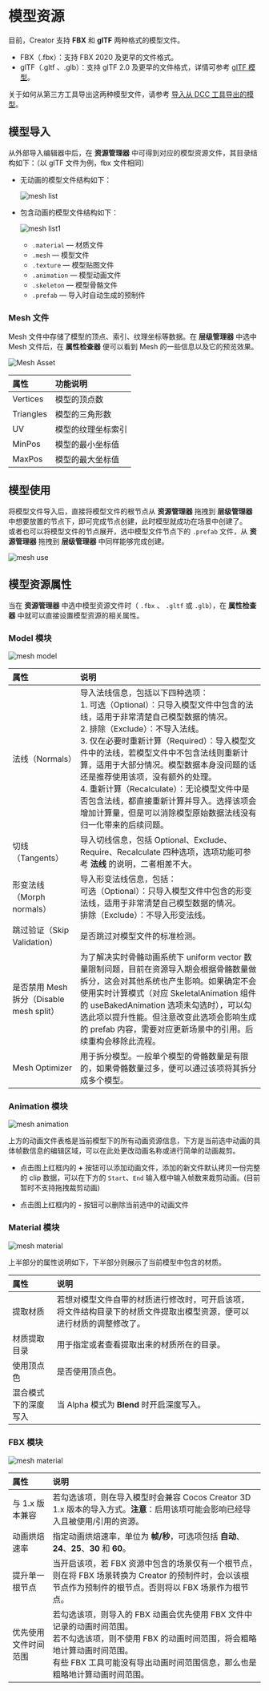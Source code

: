 # 模型资源

目前，Creator 支持 **FBX** 和 **glTF** 两种格式的模型文件。

- FBX（.fbx）：支持 FBX 2020 及更早的文件格式。
- glTF（.gltf 、.glb）：支持 glTF 2.0 及更早的文件格式，详情可参考 [glTF 模型](./glTF.md)。

关于如何从第三方工具导出这两种模型文件，请参考 [导入从 DCC 工具导出的模型](./dcc-export-mesh.md)。

## 模型导入

从外部导入编辑器中后，在 **资源管理器** 中可得到对应的模型资源文件，其目录结构如下：（以 glTF 文件为例，fbx 文件相同）

- 无动画的模型文件结构如下：

    ![mesh list](mesh/mesh_list.png)

- 包含动画的模型文件结构如下：

    ![mesh list1](mesh/mesh_list_1.png)

    - `.material` — 材质文件
    - `.mesh` — 模型文件
    - `.texture` — 模型贴图文件
    - `.animation` — 模型动画文件
    - `.skeleton` — 模型骨骼文件
    - `.prefab` — 导入时自动生成的预制件

### Mesh 文件

Mesh 文件中存储了模型的顶点、索引、纹理坐标等数据。在 **层级管理器** 中选中 Mesh 文件后，在 **属性检查器** 便可以看到 Mesh 的一些信息以及它的预览效果。

![Mesh Asset](mesh/mesh-asset-preview.png)

| 属性 | 功能说明 |
| :-- | :-- |
| Vertices | 模型的顶点数 |
| Triangles | 模型的三角形数 |
| UV | 模型的纹理坐标索引 |
| MinPos | 模型的最小坐标值 |
| MaxPos | 模型的最大坐标值 |

## 模型使用

将模型文件导入后，直接将模型文件的根节点从 **资源管理器** 拖拽到 **层级管理器** 中想要放置的节点下，即可完成节点创建，此时模型就成功在场景中创建了。<br>
或者也可以将模型文件的节点展开，选中模型文件节点下的 `.prefab` 文件，从 **资源管理器** 拖拽到 **层级管理器** 中同样能够完成创建。

![mesh use](mesh/mesh_use.gif)

## 模型资源属性

当在 **资源管理器** 中选中模型资源文件时（ `.fbx` 、 `.gltf` 或 `.glb`），在 **属性检查器** 中就可以直接设置模型资源的相关属性。

### Model 模块

![mesh model](mesh/mesh_model.png)

| 属性 | 说明 |
| :--- | :--- |
| 法线（Normals） | 导入法线信息，包括以下四种选项：<br>1. 可选（Optional）：只导入模型文件中包含的法线，适用于非常清楚自己模型数据的情况。<br>2. 排除（Exclude）：不导入法线。<br>3. 仅在必要时重新计算（Required）：导入模型文件中的法线，若模型文件中不包含法线则重新计算，适用于大部分情况。模型数据本身没问题的话还是推荐使用该项，没有额外的处理。<br>4. 重新计算（Recalculate）：无论模型文件中是否包含法线，都直接重新计算并导入。选择该项会增加计算量，但是可以消除模型原始数据法线没有归一化带来的后续问题。 |
| 切线（Tangents） | 导入切线信息，包括 Optional、Exclude、Require、Recalculate 四种选项，选项功能可参考 **法线** 的说明，二者相差不大。 |
| 形变法线（Morph normals） | 导入形变法线信息，包括：<br>可选（Optional）：只导入模型文件中包含的形变法线，适用于非常清楚自己模型数据的情况。<br>排除（Exclude）：不导入形变法线。 |
| 跳过验证（Skip Validation）| 是否跳过对模型文件的标准检测。 |
| 是否禁用 Mesh 拆分（Disable mesh split） | 为了解决实时骨骼动画系统下 uniform vector 数量限制问题，目前在资源导入期会根据骨骼数量做拆分，这会对其他系统也产生影响。如果确定不会使用实时计算模式（对应 SkeletalAnimation 组件的 useBakedAnimation 选项未勾选时），可以勾选此项以提升性能。但注意改变此选项会影响生成的 prefab 内容，需要对应更新场景中的引用。后续重构会移除此流程。 |
| Mesh Optimizer | 用于拆分模型。一般单个模型的骨骼数量是有限的，如果骨骼数量过多，便可以通过该项将其拆分成多个模型。|

### Animation 模块

![mesh animation](mesh/mesh_animation.png)

上方的动画文件表格是当前模型下的所有动画资源信息，下方是当前选中动画的具体帧数信息的编辑区域，可以在此处更改动画名称或进行简单的动画裁剪。

- 点击图上红框内的 **+** 按钮可以添加动画文件，添加的新文件默认拷贝一份完整的 clip 数据，可以在下方的 `Start`、`End` 输入框中输入帧数来裁剪动画。(目前暂时不支持拖拽裁剪动画)

- 点击图上红框内的 **-** 按钮可以删除当前选中的动画文件

### Material 模块

![mesh material](mesh/mesh_material.png)

上半部分的属性说明如下，下半部分则展示了当前模型中包含的材质。

| 属性  | 说明 |
| :--- | :--- |
| 提取材质     | 若想对模型文件自带的材质进行修改时，可开启该项，将文件结构目录下的材质文件提取出模型资源，便可以进行材质的调整修改了。 |
| 材质提取目录  | 用于指定或者查看提取出来的材质所在的目录。 |
| 使用顶点色   | 是否使用顶点色。 |
| 混合模式下的深度写入 | 当 Alpha 模式为 **Blend** 时开启深度写入。 |

### FBX 模块

![mesh material](mesh/mesh_fbx.png)

| 属性  | 说明 |
| :--- | :--- |
| 与 1.x 版本兼容  | 若勾选该项，则在导入模型时会兼容 Cocos Creator 3D 1.x 版本的导入方式。**注意**：启用该项可能会影响已经导入且被使用/引用的资源。 |
| 动画烘焙速率     | 指定动画烘焙速率，单位为 **帧/秒**，可选项包括 **自动**、**24**、**25**、**30** 和 **60**。 |
| 提升单一根节点   | 当开启该项，若 FBX 资源中包含的场景仅有一个根节点，则在将 FBX 场景转换为 Creator 的预制件时，会以该根节点作为预制件的根节点。否则将以 FBX 场景作为根节点。 |
| 优先使用文件时间范围 | 若勾选该项，则导入的 FBX 动画会优先使用 FBX 文件中记录的动画时间范围。<br>若不勾选该项，则不使用 FBX 的动画时间范围，将会粗略地计算动画时间范围。<br>有些 FBX 工具可能没有导出动画时间范围信息，那么也是粗略地计算动画时间范围。
